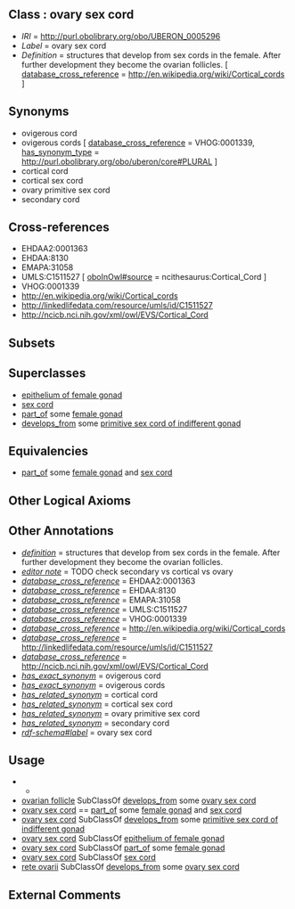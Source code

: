 
## Class : ovary sex cord

 * *IRI* = http://purl.obolibrary.org/obo/UBERON_0005296
 * *Label* = ovary sex cord
 * *Definition* = structures that develop from sex cords in the female. After further development they become the ovarian follicles. [ [database_cross_reference](../../ef/oboInOwl#hasDbXref.md) = http://en.wikipedia.org/wiki/Cortical_cords ]

## Synonyms

 * ovigerous cord
 * ovigerous cords [ [database_cross_reference](../../ef/oboInOwl#hasDbXref.md) = VHOG:0001339, [has_synonym_type](../../pe/oboInOwl#hasSynonymType.md) = http://purl.obolibrary.org/obo/uberon/core#PLURAL ]
 * cortical cord
 * cortical sex cord
 * ovary primitive sex cord
 * secondary cord

## Cross-references

 * EHDAA2:0001363
 * EHDAA:8130
 * EMAPA:31058
 * UMLS:C1511527 [ [oboInOwl#source](../../ce/oboInOwl#source.md) = ncithesaurus:Cortical_Cord ]
 * VHOG:0001339
 * http://en.wikipedia.org/wiki/Cortical_cords
 * http://linkedlifedata.com/resource/umls/id/C1511527
 * http://ncicb.nci.nih.gov/xml/owl/EVS/Cortical_Cord

## Subsets


## Superclasses

 * [epithelium of female gonad](../../UBERON/11/UBERON_0004911.md)
 * [sex cord](../../UBERON/95/UBERON_0005295.md)
 * [part_of](../../BFO/50/BFO_0000050.md) some [female gonad](../../UBERON/92/UBERON_0000992.md)
 * [develops_from](../../RO/02/RO_0002202.md) some [primitive sex cord of indifferent gonad](../../UBERON/41/UBERON_0010141.md)

## Equivalencies

 * [part_of](../../BFO/50/BFO_0000050.md) some [female gonad](../../UBERON/92/UBERON_0000992.md) and [sex cord](../../UBERON/95/UBERON_0005295.md)

## Other Logical Axioms


## Other Annotations

 * *[definition](../../IAO/15/IAO_0000115.md)* = structures that develop from sex cords in the female. After further development they become the ovarian follicles.
 * *[editor note](../../IAO/16/IAO_0000116.md)* = TODO check secondary vs cortical vs ovary
 * *[database_cross_reference](../../ef/oboInOwl#hasDbXref.md)* = EHDAA2:0001363
 * *[database_cross_reference](../../ef/oboInOwl#hasDbXref.md)* = EHDAA:8130
 * *[database_cross_reference](../../ef/oboInOwl#hasDbXref.md)* = EMAPA:31058
 * *[database_cross_reference](../../ef/oboInOwl#hasDbXref.md)* = UMLS:C1511527
 * *[database_cross_reference](../../ef/oboInOwl#hasDbXref.md)* = VHOG:0001339
 * *[database_cross_reference](../../ef/oboInOwl#hasDbXref.md)* = http://en.wikipedia.org/wiki/Cortical_cords
 * *[database_cross_reference](../../ef/oboInOwl#hasDbXref.md)* = http://linkedlifedata.com/resource/umls/id/C1511527
 * *[database_cross_reference](../../ef/oboInOwl#hasDbXref.md)* = http://ncicb.nci.nih.gov/xml/owl/EVS/Cortical_Cord
 * *[has_exact_synonym](../../ym/oboInOwl#hasExactSynonym.md)* = ovigerous cord
 * *[has_exact_synonym](../../ym/oboInOwl#hasExactSynonym.md)* = ovigerous cords
 * *[has_related_synonym](../../ym/oboInOwl#hasRelatedSynonym.md)* = cortical cord
 * *[has_related_synonym](../../ym/oboInOwl#hasRelatedSynonym.md)* = cortical sex cord
 * *[has_related_synonym](../../ym/oboInOwl#hasRelatedSynonym.md)* = ovary primitive sex cord
 * *[has_related_synonym](../../ym/oboInOwl#hasRelatedSynonym.md)* = secondary cord
 * *[rdf-schema#label](../../el/rdf-schema#label.md)* = ovary sex cord

## Usage

 * -
 * [ovarian follicle](../../UBERON/05/UBERON_0001305.md) SubClassOf [develops_from](../../RO/02/RO_0002202.md) some [ovary sex cord](../../UBERON/96/UBERON_0005296.md)
 * [ovary sex cord](../../UBERON/96/UBERON_0005296.md) == [part_of](../../BFO/50/BFO_0000050.md) some [female gonad](../../UBERON/92/UBERON_0000992.md) and [sex cord](../../UBERON/95/UBERON_0005295.md)
 * [ovary sex cord](../../UBERON/96/UBERON_0005296.md) SubClassOf [develops_from](../../RO/02/RO_0002202.md) some [primitive sex cord of indifferent gonad](../../UBERON/41/UBERON_0010141.md)
 * [ovary sex cord](../../UBERON/96/UBERON_0005296.md) SubClassOf [epithelium of female gonad](../../UBERON/11/UBERON_0004911.md)
 * [ovary sex cord](../../UBERON/96/UBERON_0005296.md) SubClassOf [part_of](../../BFO/50/BFO_0000050.md) some [female gonad](../../UBERON/92/UBERON_0000992.md)
 * [ovary sex cord](../../UBERON/96/UBERON_0005296.md) SubClassOf [sex cord](../../UBERON/95/UBERON_0005295.md)
 * [rete ovarii](../../UBERON/85/UBERON_0010185.md) SubClassOf [develops_from](../../RO/02/RO_0002202.md) some [ovary sex cord](../../UBERON/96/UBERON_0005296.md)

## External Comments

